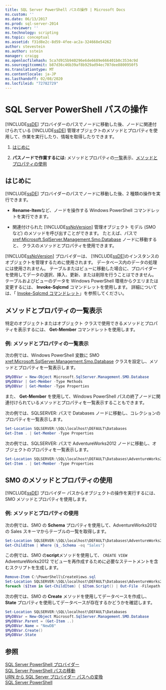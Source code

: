 ```yaml
---
title: SQL Server PowerShell パスの操作 | Microsoft Docs
ms.custom: ''
ms.date: 06/13/2017
ms.prod: sql-server-2014
ms.reviewer: ''
ms.technology: scripting
ms.topic: conceptual
ms.assetid: f31d8e2c-8d59-4fee-ac2a-324668e54262
author: stevestein
ms.author: sstein
manager: craigg
ms.openlocfilehash: 5ca7d915b940296e6de6689e666401b0c3534c9d
ms.sourcegitcommit: b87d36c46b39af8b929ad94ec707dee8800950f5
ms.translationtype: MT
ms.contentlocale: ja-JP
ms.lasthandoff: 02/08/2020
ms.locfileid: "72782729"
---
```

# <a name="work-with-sql-server-powershell-paths"></a>SQL Server PowerShell パスの操作
  [!INCLUDE[ssDE](../includes/ssde-md.md)] プロバイダーのパスでノードに移動した後、ノードに関連付けられている [!INCLUDE[ssDE](../includes/ssde-md.md)] 管理オブジェクトのメソッドとプロパティを使用して、作業を実行したり、情報を取得したりできます。  
  
1.  [はじめに](#BeforeYouBegin)  
  
2.  **パスノードで作業するには:** メソッドとプロパティの[一覧](#ListPropMeth)表示、[メソッドとプロパティの使用](#UsePropMeth)    
  
##  <a name="BeforeYouBegin"></a> はじめに  
 
  [!INCLUDE[ssDE](../includes/ssde-md.md)] プロバイダーのパスでノードに移動した後、2 種類の操作を実行できます。  
  
-   **Rename-Item**など、ノードを操作する Windows PowerShell コマンドレットを実行できます。  
  
-   関連付けられた [!INCLUDE[ssNoVersion](../includes/ssnoversion-md.md)] 管理オブジェクト モデル (SMO など) のメソッドを呼び出すことができます。 たとえば、パスで <xref:Microsoft.SqlServer.Management.Smo.Database> ノードに移動すると、 クラスのメソッドとプロパティを使用できます。  
  
 [!INCLUDE[ssNoVersion](../includes/ssnoversion-md.md)] プロバイダーは、 [!INCLUDE[ssDE](../includes/ssde-md.md)]のインスタンスのオブジェクトを管理するために使用されます。 データベース内のデータの処理には使用されません。 テーブルまたはビューに移動した場合に、プロバイダーを使用してデータの選択、挿入、更新、または削除を行うことはできません。 テーブルおよびビューのデータを Windows PowerShell 環境からクエリまたは変更するには、 **Invoke-Sqlcmd** コマンドレットを使用します。 詳細については、「 [Invoke-Sqlcmd コマンドレット](../database-engine/invoke-sqlcmd-cmdlet.md)」を参照してください。  
  
##  <a name="ListPropMeth"></a> メソッドとプロパティの一覧表示
  
 特定のオブジェクトまたはオブジェクト クラスで使用できるメソッドとプロパティを表示するには、 **Get-Member** コマンドレットを使用します。  
  
### <a name="examples-listing-methods-and-properties"></a>例: メソッドとプロパティの一覧表示  
 次の例では、Windows PowerShell 変数に SMO <xref:Microsoft.SqlServer.Management.Smo.Database> クラスを設定し、メソッドとプロパティを一覧表示します。  
  
```powershell
$MyDBVar = New-Object Microsoft.SqlServer.Management.SMO.Database  
$MyDBVar | Get-Member -Type Methods  
$MyDBVar | Get-Member -Type Properties  
```  
  
 また、 **Get-Member** を使用して、Windows PowerShell パスの終了ノードに関連付けられているメソッドとプロパティを一覧表示することもできます。  
  
 次の例では、SQLSERVER: パスで Databases ノードに移動し、コレクションのプロパティを一覧表示します。  
  
```powershell
Set-Location SQLSERVER:\SQL\localhost\DEFAULT\Databases  
Get-Item . | Get-Member -Type Properties  
```  
  
 次の例では、SQLSERVER: パスで AdventureWorks2012 ノードに移動し、オブジェクトのプロパティを一覧表示します。  
  
```powershell
Set-Location SQLSERVER:\SQL\localhost\DEFAULT\Databases\AdventureWorks2012  
Get-Item . | Get-Member -Type Properties  
```  
  
##  <a name="UsePropMeth"></a>SMO のメソッドとプロパティの使用  
  
 [!INCLUDE[ssDE](../includes/ssde-md.md)] プロバイダー パスからオブジェクトの操作を実行するには、SMO メソッドとプロパティを使用します。  
  
### <a name="examples-using-methods-and-properties"></a>例: メソッドとプロパティの使用  
 次の例では、SMO の **Schema** プロパティを使用して、AdventureWorks2012 の Sales スキーマからテーブルの一覧を取得します。  
  
```powershell
Set-Location SQLSERVER:\SQL\localhost\DEFAULT\Databases\AdventureWorks2012\Tables  
Get-ChildItem | Where {$_.Schema -eq "Sales"}  
```  
  
 この例では、SMO の**script**メソッドを使用して、 `CREATE VIEW` AdventureWorks2012 でビューを再作成するために必要なステートメントを含むスクリプトを生成します。  
  
```powershell
Remove-Item C:\PowerShell\CreateViews.sql  
Set-Location SQLSERVER:\SQL\localhost\DEFAULT\Databases\AdventureWorks2012\Views  
foreach ($Item in Get-ChildItem) { $Item.Script() | Out-File -Filepath C:\PowerShell\CreateViews.sql -append }  
```  
  
 次の例では、SMO の **Create** メソッドを使用してデータベースを作成し、 **State** プロパティを使用してデータベースが存在するかどうかを確認します。  
  
```powershell
Set-Location SQLSERVER:\SQL\localhost\DEFAULT\Databases  
$MyDBVar = New-Object Microsoft.SqlServer.Management.SMO.Database  
$MyDBVar.Parent = (Get-Item ..)  
$MyDBVar.Name = "NewDB"  
$MyDBVar.Create()  
$MyDBVar.State  
```  
  
## <a name="see-also"></a>参照  
 [SQL Server PowerShell プロバイダー](sql-server-powershell-provider.md)   
 [SQL Server PowerShell パスの移動](navigate-sql-server-powershell-paths.md)   
 [URN から SQL Server プロバイダー パスへの変換](../database-engine/convert-urns-to-sql-server-provider-paths.md)   
 [SQL Server PowerShell](sql-server-powershell.md)  
  
  
